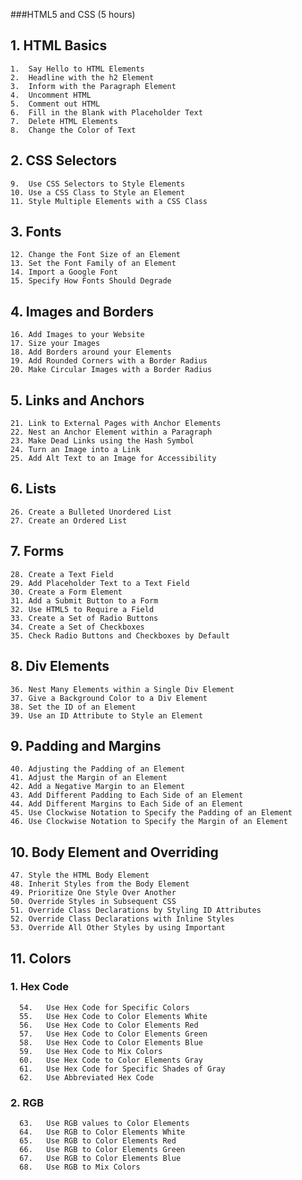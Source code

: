 ###HTML5 and CSS (5 hours)
##  1.	HTML Basics
    1.	Say Hello to HTML Elements
    2.	Headline with the h2 Element
    3.	Inform with the Paragraph Element
    4.	Uncomment HTML
    5.	Comment out HTML
    6.	Fill in the Blank with Placeholder Text
    7.	Delete HTML Elements
    8.	Change the Color of Text
##  2.	CSS Selectors
    9.	Use CSS Selectors to Style Elements
    10.	Use a CSS Class to Style an Element
    11.	Style Multiple Elements with a CSS Class
##  3.	Fonts
    12.	Change the Font Size of an Element
    13.	Set the Font Family of an Element
    14.	Import a Google Font
    15.	Specify How Fonts Should Degrade
##  4.	Images and Borders
    16.	Add Images to your Website
    17.	Size your Images
    18.	Add Borders around your Elements
    19.	Add Rounded Corners with a Border Radius
    20.	Make Circular Images with a Border Radius
##  5.	Links and Anchors
    21.	Link to External Pages with Anchor Elements
    22.	Nest an Anchor Element within a Paragraph
    23.	Make Dead Links using the Hash Symbol
    24.	Turn an Image into a Link
    25.	Add Alt Text to an Image for Accessibility
##  6.	Lists
    26.	Create a Bulleted Unordered List
    27.	Create an Ordered List
##  7.	Forms
    28.	Create a Text Field
    29.	Add Placeholder Text to a Text Field
    30.	Create a Form Element
    31.	Add a Submit Button to a Form
    32.	Use HTML5 to Require a Field
    33.	Create a Set of Radio Buttons
    34.	Create a Set of Checkboxes
    35.	Check Radio Buttons and Checkboxes by Default
##  8.	Div Elements
    36.	Nest Many Elements within a Single Div Element
    37.	Give a Background Color to a Div Element
    38.	Set the ID of an Element
    39.	Use an ID Attribute to Style an Element
##  9.	Padding and Margins
    40.	Adjusting the Padding of an Element
    41.	Adjust the Margin of an Element
    42.	Add a Negative Margin to an Element
    43.	Add Different Padding to Each Side of an Element
    44.	Add Different Margins to Each Side of an Element
    45.	Use Clockwise Notation to Specify the Padding of an Element
    46.	Use Clockwise Notation to Specify the Margin of an Element
##  10.	Body Element and Overriding
    47.	Style the HTML Body Element
    48.	Inherit Styles from the Body Element
    49.	Prioritize One Style Over Another
    50.	Override Styles in Subsequent CSS
    51.	Override Class Declarations by Styling ID Attributes
    52.	Override Class Declarations with Inline Styles
    53.	Override All Other Styles by using Important
##  11.	Colors
###    1.	Hex Code
      54.	Use Hex Code for Specific Colors
      55.	Use Hex Code to Color Elements White
      56.	Use Hex Code to Color Elements Red
      57.	Use Hex Code to Color Elements Green
      58.	Use Hex Code to Color Elements Blue
      59.	Use Hex Code to Mix Colors
      60.	Use Hex Code to Color Elements Gray
      61.	Use Hex Code for Specific Shades of Gray
      62.	Use Abbreviated Hex Code
###    2.	RGB
      63.	Use RGB values to Color Elements
      64.	Use RGB to Color Elements White
      65.	Use RGB to Color Elements Red
      66.	Use RGB to Color Elements Green
      67.	Use RGB to Color Elements Blue
      68.	Use RGB to Mix Colors

